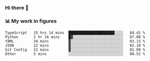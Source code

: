 ### Hi there 👋

### 📊 My work in figures

<!--START_SECTION:waka-->

```text
TypeScript   15 hrs 14 mins  █████████████████████░░░░   84.41 %
Python       1 hr 16 mins    █▓░░░░░░░░░░░░░░░░░░░░░░░   07.08 %
YAML         34 mins         ▓░░░░░░░░░░░░░░░░░░░░░░░░   03.15 %
JSON         22 mins         ▓░░░░░░░░░░░░░░░░░░░░░░░░   02.10 %
Git Config   22 mins         ▓░░░░░░░░░░░░░░░░░░░░░░░░   02.09 %
Other        5 mins          ░░░░░░░░░░░░░░░░░░░░░░░░░   00.52 %
```

<!--END_SECTION:waka-->
